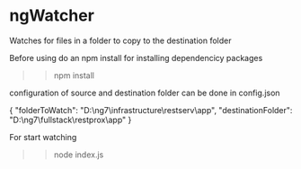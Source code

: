 ngWatcher
=========

Watches for files in a folder to copy to the destination folder

Before using do an npm install for installing dependencicy packages

>>npm install

configuration of source and destination folder can be done in config.json

{
	"folderToWatch": "D:\\ng7\\infrastructure\\restserv\\app",
	"destinationFolder": "D:\\ng7\\fullstack\\restprox\\app"
}

For start watching

>>node index.js
